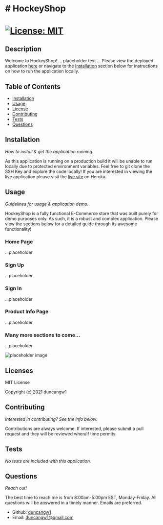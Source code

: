 # # HockeyShop

# [![License: MIT](https://img.shields.io/badge/License-MIT-yellow.svg)](https://opensource.org/licenses/MIT)

## Description

Welcome to HockeyShop! ... placeholder text ... Please view the deployed application [here](https://hockeyshop.herokuapp.com/) or navigate to the [Installation](#installation) section below for instructions on how to run the application locally.

## Table of Contents

- [Installation](#installation)
- [Usage](#usage)
- [License](#licenses)
- [Contributing](#contributing)
- [Tests](#tests)
- [Questions](#questions)

## Installation

_How to install & get the application running._

As this application is running on a production build it will be unable to run locally due to protected environment variables. Feel free to git clone the SSH Key and explore the code locally! If you are interested in viewing the live application please visit the [live site](https://hockeyshop.herokuapp.com/) on Heroku.

## Usage

_Guidelines for usage & application demo._

HockeyShop is a fully functional E-Commerce store that was built purely for demo purposes only. As such, it is a robust and complex application. Please view the sections below for a detailed guide through its awesome functionality!

### Home Page

...placeholder

### Sign Up

...placeholder

### Sign In

...placeholder

### Product Info Page

...placeholder

### Many more sections to come...

...placeholder

![placeholder image](public/images/sample.jpg)

## Licenses

MIT License

Copyright (c) 2021 duncangw1

## Contributing

_Interested in contributing? See the info below._

Contributions are always welcome. If interested, please submit a pull request and they will be reviewed when/if time permits.

## Tests

_No tests are included with this application._

## Questions

_Reach out!_

The best time to reach me is from 8:00am-5:00pm EST, Monday-Friday. All questions will be answered in a timely manner. Emails are preferred.

- Github: [duncangw1](https://github.com/duncangw1)
- Email: duncangw1@gmail.com
